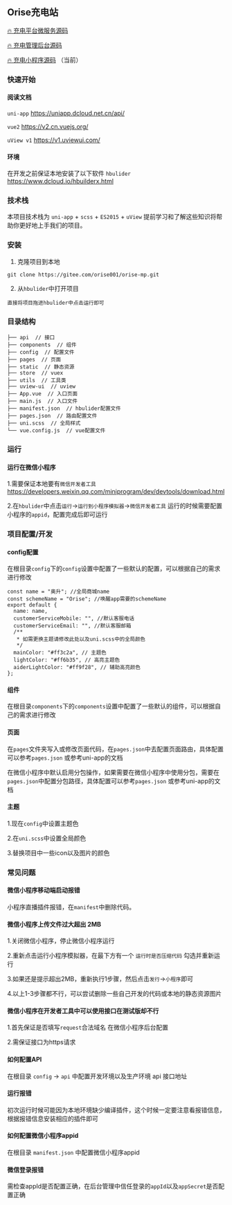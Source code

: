 ## Orise充电站

[🔥 充电平台微服务源码](https://github.com/NaTieJun/orise-charge-cloud)
   
[🔥 充电管理后台源码](https://github.com/NaTieJun/orise-admin)
   
[🔥 充电小程序源码](https://github.com/NaTieJun/orise-mp)   （当前）

### 快速开始

#### 阅读文档

`uni-app` https://uniapp.dcloud.net.cn/api/

`vue2` https://v2.cn.vuejs.org/

`uView v1` https://v1.uviewui.com/

#### 环境

在开发之前保证本地安装了以下软件
`hbulider` https://www.dcloud.io/hbuilderx.html

### 技术栈

本项目技术栈为 `uni-app` + `scss` + `ES2015` + `uView` 提前学习和了解这些知识将帮助你更好地上手我们的项目。

### 安装

1. 克隆项目到本地

```shell
git clone https://gitee.com/orise001/orise-mp.git
```

2. 从`hbulider`中打开项目

```shell
直接将项目拖进hbulider中点击运行即可
```

### 目录结构

```
├── api  // 接口
├── components  // 组件
├── config  // 配置文件
├── pages  // 页面
├── static  // 静态资源
├── store  // vuex
├── utils  // 工具类
├── uview-ui  // uview
├── App.vue  // 入口页面
├── main.js  // 入口文件
├── manifest.json  // hbulider配置文件
├── pages.json  // 路由配置文件
├── uni.scss  // 全局样式
└── vue.config.js  // vue配置文件
```

### 运行

#### 运行在微信小程序

1.需要保证本地要有`微信开发者工具` https://developers.weixin.qq.com/miniprogram/dev/devtools/download.html

2.在`hbulider`中点击`运行`->`运行到小程序模拟器`->`微信开发者工具` 运行的时候需要配置小程序的`appid`，配置完成后即可运行


### 项目配置/开发

#### config配置
在根目录`config`下的`config`设置中配置了一些默认的配置，可以根据自己的需求进行修改

```
const name = "奥升"; //全局商城name
const schemeName = "Orise"; //唤醒app需要的schemeName
export default {
  name: name,
  customerServiceMobile: "", //默认客服电话
  customerServiceEmail: "", //默认客服邮箱
  /**
   * 如需更换主题请修改此处以及uni.scss中的全局颜色
   */
  mainColor: "#ff3c2a", // 主题色
  lightColor: "#ff6b35", // 高亮主题色
  aiderLightColor: "#ff9f28", // 辅助高亮颜色
};

```
#### 组件
在根目录`components`下的`components`设置中配置了一些默认的组件，可以根据自己的需求进行修改

#### 页面
在`pages`文件夹写入或修改页面代码，在`pages.json`中去配置页面路由，具体配置可以参考`pages.json` 或参考uni-app的文档

在微信小程序中默认启用分包操作，如果需要在微信小程序中使用分包，需要在`pages.json`中配置分包路径，具体配置可以参考`pages.json` 或参考uni-app的文档

#### 主题
1.现在`config`中设置主题色

2.在`uni.scss`中设置全局颜色

3.替换项目中一些icon以及图片的颜色




### 常见问题

#### 微信小程序移动端启动报错

小程序直播插件报错，在`manifest`中删除代码。

#### 微信小程序上传文件过大超出 2MB

1.关闭微信小程序，停止微信小程序运行

2.重新点击运行小程序模拟器，在最下方有一个 `运行时是否压缩代码` 勾选并重新运行

3.如果还是提示超出2MB，重新执行1步骤，然后点击`发行`->`小程序`即可

4.以上1-3步骤都不行，可以尝试删除一些自己开发的代码或本地的静态资源图片

#### 微信小程序在开发者工具中可以使用接口在测试版却不行
1.首先保证是否填写`request`合法域名 在微信小程序后台配置

2.需保证接口为https请求

#### 如何配置API
在根目录 `config` -> `api` 中配置开发环境以及生产环境 api 接口地址

#### 运行报错
初次运行时候可能因为本地环境缺少编译插件，这个时候一定要注意看报错信息，根据报错信息安装相应的插件即可

#### 如何配置微信小程序appid
在根目录 `manifest.json` 中配置微信小程序appid


#### 微信登录报错
需检查appId是否配置正确，在后台管理中信任登录的`appId`以及`appSecret`是否配置正确

